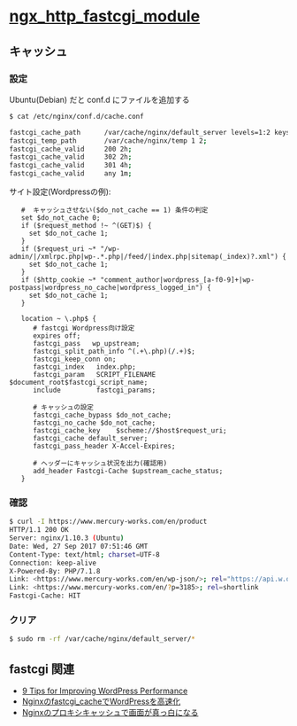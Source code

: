 # [ngx_http_fastcgi_module](https://nginx.org/en/docs/http/ngx_http_fastcgi_module.html)

## キャッシュ

### 設定

Ubuntu(Debian) だと conf.d にファイルを追加する

~~~bash
$ cat /etc/nginx/conf.d/cache.conf

fastcgi_cache_path      /var/cache/nginx/default_server levels=1:2 keys_zone=default_server:15m inactive=7d max_size=1000m;
fastcgi_temp_path       /var/cache/nginx/temp 1 2;
fastcgi_cache_valid     200 2h;
fastcgi_cache_valid     302 2h;
fastcgi_cache_valid     301 4h;
fastcgi_cache_valid     any 1m;
~~~

サイト設定(Wordpressの例):

~~~
   #  キャッシュさせない($do_not_cache == 1) 条件の判定
   set $do_not_cache 0;
   if ($request_method !~ ^(GET)$) {
     set $do_not_cache 1;
   }
   if ($request_uri ~* "/wp-admin/|/xmlrpc.php|wp-.*.php|/feed/|index.php|sitemap(_index)?.xml") {
     set $do_not_cache 1;
   }
   if ($http_cookie ~* "comment_author|wordpress_[a-f0-9]+|wp-postpass|wordpress_no_cache|wordpress_logged_in") {
     set $do_not_cache 1;
   }

   location ~ \.php$ {
      # fastcgi Wordpress向け設定
      expires off;
      fastcgi_pass   wp_upstream;
      fastcgi_split_path_info ^(.+\.php)(/.+)$;
      fastcgi_keep_conn on;
      fastcgi_index   index.php;
      fastcgi_param   SCRIPT_FILENAME $document_root$fastcgi_script_name;
      include         fastcgi_params;

      # キャッシュの設定
      fastcgi_cache_bypass $do_not_cache;
      fastcgi_no_cache $do_not_cache;
      fastcgi_cache_key    $scheme://$host$request_uri;
      fastcgi_cache default_server;
      fastcgi_pass_header X-Accel-Expires;

      # ヘッダーにキャッシュ状況を出力(確認用)
      add_header Fastcgi-Cache $upstream_cache_status;
   }
~~~

### 確認

~~~bash
$ curl -I https://www.mercury-works.com/en/product
HTTP/1.1 200 OK
Server: nginx/1.10.3 (Ubuntu)
Date: Wed, 27 Sep 2017 07:51:46 GMT
Content-Type: text/html; charset=UTF-8
Connection: keep-alive
X-Powered-By: PHP/7.1.8
Link: <https://www.mercury-works.com/en/wp-json/>; rel="https://api.w.org/"
Link: <https://www.mercury-works.com/en/?p=3185>; rel=shortlink
Fastcgi-Cache: HIT
~~~

### クリア

~~~bash
$ sudo rm -rf /var/cache/nginx/default_server/*
~~~


## fastcgi 関連

- [9 Tips for Improving WordPress Performance](https://www.nginx.com/blog/9-tips-for-improving-wordpress-performance-with-nginx/)
- [Nginxのfastcgi_cacheでWordPressを高速化](http://takayukii.me/post/20160218631)
- [Nginxのプロキシキャッシュで画面が真っ白になる](http://takayukii.me/post/20160224683)
